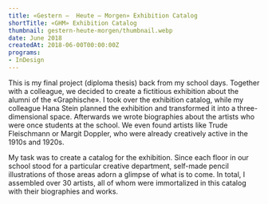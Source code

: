 ```yaml
---
title: «Gestern –  Heute – Morgen» Exhibition Catalog
shortTitle: «GHM» Exhibition Catalog
thumbnail: gestern-heute-morgen/thumbnail.webp
date: June 2018
createdAt: 2018-06-00T00:00:00Z
programs:
- InDesign
---
```


This is my final project (diploma thesis) back from my school days.
Together with a colleague, we decided to create a fictitious exhibition about the alumni of the «Graphische».
I took over the exhibition catalog, while my colleague Hana Stein planned the exhibition and transformed it into a three-dimensional space.
Afterwards we wrote biographies about the artists who were once students at the school.
We even found artists like Trude Fleischmann or Margit Doppler, who were already creatively active in the 1910s and 1920s.

My task was to create a catalog for the exhibition.
Since each floor in our school stood for a particular creative department, self-made pencil illustrations of those areas adorn a glimpse of what is to come.
In total, I assembled over 30 artists, all of whom were immortalized in this catalog with their biographies and works.

<asset-image src="gestern-heute-morgen/cover.webp" alt="Cover"></asset-image>
<asset-image src="gestern-heute-morgen/doppler.webp" alt="Margit Doppler"></asset-image>
<asset-image src="gestern-heute-morgen/fleischmann.webp" alt="Trude Fleischmann"></asset-image>
<asset-image src="gestern-heute-morgen/grafikdesign.webp" alt="Grafikdesign"></asset-image>
